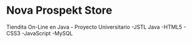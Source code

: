 # Nova Prospekt Store 
Tiendita On-Line en Java - Proyecto Universitario
-JSTL Java
-HTML5 - CSS3
-JavaScript
-MySQL
